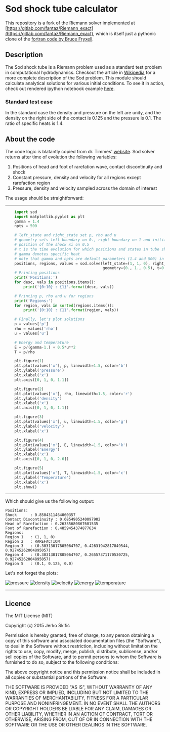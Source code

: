 # Sod shock tube calculator

This repository is a fork of the Riemann solver implemented at [https://gitlab.com/fantaz/Riemann_exact](https://gitlab.com/fantaz/Riemann_exact), which is itself just a pythonic clone of the [fortran code by Bruce Fryxell](http://cococubed.asu.edu/codes/riemann/exact_riemann.f).

## Description
The Sod shock tube is a Riemann problem used as a standard test problem in computational hydrodynamics.
Checkout the article in [Wikipedia](http://en.wikipedia.org/wiki/Sod_shock_tube)
for a more complete description of the Sod problem.
This module should calculate analytical solutions for various initial conditions.
To see it in action, check out rendered ipython notebook example 
[here](http://nbviewer.ipython.org/urls/gitlab.com/fantaz/Riemann_exact/raw/master/sod.ipynb).

### Standard test case
In the standard case the density and pressure on the left are unity,
and the density on the right side of the contact is 0.125 and the pressure is 0.1.
The ratio of specific heats is 1.4.


## About the code
The code logic is blatantly copied from dr. Timmes' [website](http://cococubed.asu.edu/code_pages/exact_riemann.shtml).
Sod solver returns after time of evolution the following variables:
1. Positions of head and foot of rarefation wave, contact discontinuity and shock
2. Constant pressure, density and velocity for all regions except rarefaction region
3. Pressure, density and velocity sampled across the domain of interest

The usage should be straightforward:

---

```python
    import sod
    import matplotlib.pyplot as plt
    gamma = 1.4
    npts = 500

    # left_state and right_state set p, rho and u
    # geometry sets left boundary on 0., right boundary on 1 and initial
    # position of the shock xi on 0.5
    # t is the time evolution for which positions and states in tube should be calculated
    # gamma denotes specific heat
    # note that gamma and npts are default parameters (1.4 and 500) in solve function
    positions, regions, values = sod.solve(left_state=(1, 1, 0), right_state=(0.1, 0.125, 0.),
                                           geometry=(0., 1., 0.5), t=0.2, gamma=gamma, npts=npts)
    # Printing positions
    print('Positions:')
    for desc, vals in positions.items():
        print('{0:10} : {1}'.format(desc, vals))

    # Printing p, rho and u for regions
    print('Regions:')
    for region, vals in sorted(regions.items()):
        print('{0:10} : {1}'.format(region, vals))

    # Finally, let's plot solutions
    p = values['p']
    rho = values['rho']
    u = values['u']

    # Energy and temperature
    E = p/(gamma-1.) + 0.5*u**2
    T = p/rho

    plt.figure(1)
    plt.plot(values['x'], p, linewidth=1.5, color='b')
    plt.ylabel('pressure')
    plt.xlabel('x')
    plt.axis([0, 1, 0, 1.1])

    plt.figure(2)
    plt.plot(values['x'], rho, linewidth=1.5, color='r')
    plt.ylabel('density')
    plt.xlabel('x')
    plt.axis([0, 1, 0, 1.1])

    plt.figure(3)
    plt.plot(values['x'], u, linewidth=1.5, color='g')
    plt.ylabel('velocity')
    plt.xlabel('x')

    plt.figure(4)
    plt.plot(values['x'], E, linewidth=1.5, color='k')
    plt.ylabel('Energy')
    plt.xlabel('x')
    plt.axis([0, 1, 0, 2.6])

    plt.figure(5)
    plt.plot(values['x'], T, linewidth=1.5, color='c')
    plt.ylabel('Temperature')
    plt.xlabel('x')
    plt.show()
```

---

Which should give us the following output:
```
Positions:
Shock      : 0.8504311464060357
Contact Discontinuity : 0.6854905240097902
Head of Rarefaction : 0.26335680867601535
Foot of Rarefaction : 0.4859454374877634
Regions:
Region 1   : (1, 1, 0)
Region 2   : RAREFACTION
Region 3   : (0.30313017805064707, 0.42631942817849544, 0.92745262004895057)
Region 4   : (0.30313017805064707, 0.26557371170530725, 0.92745262004895057)
Region 5   : (0.1, 0.125, 0.0)
```
Let's not forget the plots:

![pressure](/figs/pressure.png)
![density](/figs/density.png)
![velocity](/figs/velocity.png)
![energy](/figs/energy.png)
![temperature](/figs/temperature.png)

---

## Licence

The MIT License (MIT)

Copyright (c) 2015 Jerko Škifić

Permission is hereby granted, free of charge, to any person obtaining a copy
of this software and associated documentation files (the "Software"), to deal
in the Software without restriction, including without limitation the rights
to use, copy, modify, merge, publish, distribute, sublicense, and/or sell
copies of the Software, and to permit persons to whom the Software is
furnished to do so, subject to the following conditions:

The above copyright notice and this permission notice shall be included in all
copies or substantial portions of the Software.

THE SOFTWARE IS PROVIDED "AS IS", WITHOUT WARRANTY OF ANY KIND, EXPRESS OR
IMPLIED, INCLUDING BUT NOT LIMITED TO THE WARRANTIES OF MERCHANTABILITY,
FITNESS FOR A PARTICULAR PURPOSE AND NONINFRINGEMENT. IN NO EVENT SHALL THE
AUTHORS OR COPYRIGHT HOLDERS BE LIABLE FOR ANY CLAIM, DAMAGES OR OTHER
LIABILITY, WHETHER IN AN ACTION OF CONTRACT, TORT OR OTHERWISE, ARISING FROM,
OUT OF OR IN CONNECTION WITH THE SOFTWARE OR THE USE OR OTHER DEALINGS IN THE
SOFTWARE.
